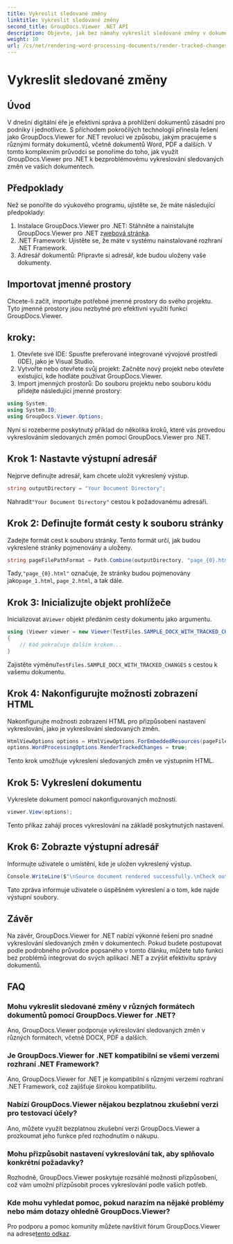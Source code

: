 ```yaml
---
title: Vykreslit sledované změny
linktitle: Vykreslit sledované změny
second_title: GroupDocs.Viewer .NET API
description: Objevte, jak bez námahy vykreslit sledované změny v dokumentech pomocí GroupDocs.Viewer pro .NET. Zvyšte efektivitu správy dokumentů.
weight: 10
url: /cs/net/rendering-word-processing-documents/render-tracked-changes/
---
```


# Vykreslit sledované změny

## Úvod
V dnešní digitální éře je efektivní správa a prohlížení dokumentů zásadní pro podniky i jednotlivce. S příchodem pokročilých technologií přinesla řešení jako GroupDocs.Viewer for .NET revoluci ve způsobu, jakým pracujeme s různými formáty dokumentů, včetně dokumentů Word, PDF a dalších. V tomto komplexním průvodci se ponoříme do toho, jak využít GroupDocs.Viewer pro .NET k bezproblémovému vykreslování sledovaných změn ve vašich dokumentech.
## Předpoklady
Než se ponoříte do výukového programu, ujistěte se, že máte následující předpoklady:
1. Instalace GroupDocs.Viewer pro .NET: Stáhněte a nainstalujte GroupDocs.Viewer pro .NET z[webová stránka](https://releases.groupdocs.com/viewer/net/).
2. .NET Framework: Ujistěte se, že máte v systému nainstalované rozhraní .NET Framework.
3. Adresář dokumentů: Připravte si adresář, kde budou uloženy vaše dokumenty.

## Importovat jmenné prostory
Chcete-li začít, importujte potřebné jmenné prostory do svého projektu. Tyto jmenné prostory jsou nezbytné pro efektivní využití funkcí GroupDocs.Viewer.
## kroky:
1. Otevřete své IDE: Spusťte preferované integrované vývojové prostředí (IDE), jako je Visual Studio.
2. Vytvořte nebo otevřete svůj projekt: Začněte nový projekt nebo otevřete existující, kde hodláte používat GroupDocs.Viewer.
3. Import jmenných prostorů: Do souboru projektu nebo souboru kódu přidejte následující jmenné prostory:
```csharp
using System;
using System.IO;
using GroupDocs.Viewer.Options;
```

Nyní si rozeberme poskytnutý příklad do několika kroků, které vás provedou vykreslováním sledovaných změn pomocí GroupDocs.Viewer pro .NET.
## Krok 1: Nastavte výstupní adresář
Nejprve definujte adresář, kam chcete uložit vykreslený výstup.
```csharp
string outputDirectory = "Your Document Directory";
```
 Nahradit`"Your Document Directory"` cestou k požadovanému adresáři.
## Krok 2: Definujte formát cesty k souboru stránky
Zadejte formát cest k souboru stránky. Tento formát určí, jak budou vykreslené stránky pojmenovány a uloženy.
```csharp
string pageFilePathFormat = Path.Combine(outputDirectory, "page_{0}.html");
```
 Tady,`"page_{0}.html"` označuje, že stránky budou pojmenovány jako`page_1.html`, `page_2.html`, a tak dále.
## Krok 3: Inicializujte objekt prohlížeče
 Inicializovat a`Viewer` objekt předáním cesty dokumentu jako argumentu.
```csharp
using (Viewer viewer = new Viewer(TestFiles.SAMPLE_DOCX_WITH_TRACKED_CHANGES))
{
    // Kód pokračuje dalším krokem...
}
```
 Zajistěte výměnu`TestFiles.SAMPLE_DOCX_WITH_TRACKED_CHANGES` s cestou k vašemu dokumentu.
## Krok 4: Nakonfigurujte možnosti zobrazení HTML
Nakonfigurujte možnosti zobrazení HTML pro přizpůsobení nastavení vykreslování, jako je vykreslování sledovaných změn.
```csharp
HtmlViewOptions options = HtmlViewOptions.ForEmbeddedResources(pageFilePathFormat);
options.WordProcessingOptions.RenderTrackedChanges = true;
```
Tento krok umožňuje vykreslení sledovaných změn ve výstupním HTML.
## Krok 5: Vykreslení dokumentu
Vykreslete dokument pomocí nakonfigurovaných možností.
```csharp
viewer.View(options);
```
Tento příkaz zahájí proces vykreslování na základě poskytnutých nastavení.
## Krok 6: Zobrazte výstupní adresář
Informujte uživatele o umístění, kde je uložen vykreslený výstup.
```csharp
Console.WriteLine($"\nSource document rendered successfully.\nCheck output in {outputDirectory}.");
```
Tato zpráva informuje uživatele o úspěšném vykreslení a o tom, kde najde výstupní soubory.

## Závěr
Na závěr, GroupDocs.Viewer for .NET nabízí výkonné řešení pro snadné vykreslování sledovaných změn v dokumentech. Pokud budete postupovat podle podrobného průvodce popsaného v tomto článku, můžete tuto funkci bez problémů integrovat do svých aplikací .NET a zvýšit efektivitu správy dokumentů.
## FAQ
### Mohu vykreslit sledované změny v různých formátech dokumentů pomocí GroupDocs.Viewer for .NET?
Ano, GroupDocs.Viewer podporuje vykreslování sledovaných změn v různých formátech, včetně DOCX, PDF a dalších.
### Je GroupDocs.Viewer for .NET kompatibilní se všemi verzemi rozhraní .NET Framework?
Ano, GroupDocs.Viewer for .NET je kompatibilní s různými verzemi rozhraní .NET Framework, což zajišťuje širokou kompatibilitu.
### Nabízí GroupDocs.Viewer nějakou bezplatnou zkušební verzi pro testovací účely?
Ano, můžete využít bezplatnou zkušební verzi GroupDocs.Viewer a prozkoumat jeho funkce před rozhodnutím o nákupu.
### Mohu přizpůsobit nastavení vykreslování tak, aby splňovalo konkrétní požadavky?
Rozhodně, GroupDocs.Viewer poskytuje rozsáhlé možnosti přizpůsobení, což vám umožní přizpůsobit proces vykreslování podle vašich potřeb.
### Kde mohu vyhledat pomoc, pokud narazím na nějaké problémy nebo mám dotazy ohledně GroupDocs.Viewer?
 Pro podporu a pomoc komunity můžete navštívit fórum GroupDocs.Viewer na adrese[tento odkaz](https://forum.groupdocs.com/c/viewer/9).